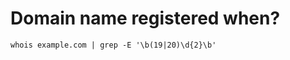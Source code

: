 Domain name registered when?
============================

	whois example.com | grep -E '\b(19|20)\d{2}\b'
